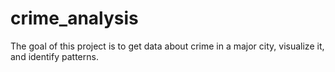 # crime_analysis
The goal of this project is to get data about crime in a major city, visualize it, and identify patterns. 
